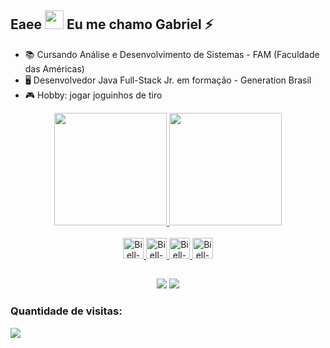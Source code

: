 ## Eaee <img src="https://raw.githubusercontent.com/kaueMarques/kaueMarques/master/hi.gif" width="30px"> Eu me chamo Gabriel ⚡

- 📚 Cursando Análise e Desenvolvimento de Sistemas - FAM (Faculdade das Américas)
- 🖥 Desenvolvedor Java Full-Stack Jr. em formação - Generation Brasil
- 🎮 Hobby: jogar joguinhos de tiro 

<div align = "center">
  <a href="https://github.com/Biellms">
  <img height="180em" src="https://github-readme-stats.vercel.app/api?username=Biellms&show_icons=true&theme=github_dark&include_all_commits=true&count_private=true"/>
  <img height="180em" src="https://github-readme-stats.vercel.app/api/top-langs/?username=Biellms&layout=compact&langs_count=7&theme=github_dark"/>
</div>
<div style="display: inline_block" align = "center"><br>
  <img alt="Biell-C" height="33" src="https://cdn.jsdelivr.net/gh/devicons/devicon/icons/vscode/vscode-original.svg" />
  <img alt="Biell-C" height="33" src="https://cdn.jsdelivr.net/gh/devicons/devicon/icons/c/c-original.svg" />
  <img alt="Biell-Java" height="33" src="https://cdn.jsdelivr.net/gh/devicons/devicon/icons/java/java-plain.svg" />
  <img alt="Biell-Git" height="33" src="https://cdn.jsdelivr.net/gh/devicons/devicon/icons/git/git-original.svg"/>
</div>

##
  
<div align = "center">
  <a href = "mailto:biell.mendes8@gmail.com"><img src="https://img.shields.io/badge/-Gmail-%23333?style=for-the-badge&logo=gmail&logoColor=white" target="_blank"></a>
  <a href = "www.linkedin.com/in/gabriel-mendes-0706ab1b8" target="_blank"><img src="https://img.shields.io/badge/-LinkedIn-%230077B5?style=for-the-badge&logo=linkedin&logoColor=white" target="_blank"></a>
 
</div>

### Quantidade de visitas:
<p align="left"> 
  <img alingn="center" src="https://profile-counter.glitch.me/Biellms/count.svg"/>
</p>
